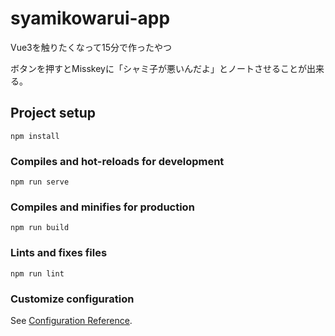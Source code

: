 # syamikowarui-app
Vue3を触りたくなって15分で作ったやつ

ボタンを押すとMisskeyに「シャミ子が悪いんだよ」とノートさせることが出来る。

## Project setup
```
npm install
```

### Compiles and hot-reloads for development
```
npm run serve
```

### Compiles and minifies for production
```
npm run build
```

### Lints and fixes files
```
npm run lint
```

### Customize configuration
See [Configuration Reference](https://cli.vuejs.org/config/).
